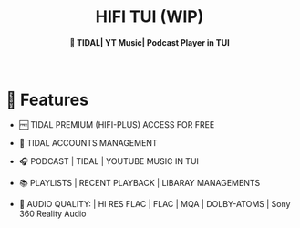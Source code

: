 <h1 align="center">  HIFI TUI  (WIP) </h1>

<h4 align="center"> 🎵 TIDAL| YT Music| Podcast Player in TUI</h4>

<br>

# 🚀 Features

- 🆓 TIDAL PREMIUM (HIFI-PLUS) ACCESS FOR FREE 
  
- 👤 TIDAL ACCOUNTS MANAGEMENT

- 🎧 PODCAST | TIDAL | YOUTUBE MUSIC IN TUI

- 📚 PLAYLISTS | RECENT PLAYBACK | LIBARAY MANAGEMENTS

- 📀 AUDIO QUALITY: | HI RES FLAC | FLAC | MQA | DOLBY-ATOMS | Sony 360 Reality Audio
